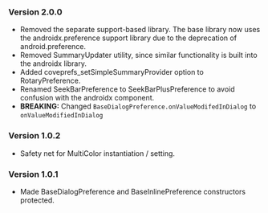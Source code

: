 ### Version 2.0.0
 * Removed the separate support-based library. The base library now uses the androidx.preference support library due to the deprecation of android.preference.
 * Removed SummaryUpdater utility, since similar functionality is built into the androidx library.
 * Added coveprefs_setSimpleSummaryProvider option to RotaryPreference.
 * Renamed SeekBarPreference to SeekBarPlusPreference to avoid confusion with the androidx component.
 * **BREAKING:** Changed `BaseDialogPreference.onValueModifedInDialog` to `onValueModifiedInDialog`

### Version 1.0.2
 * Safety net for MultiColor instantiation / setting.
 
### Version 1.0.1
  * Made BaseDialogPreference and BaseInlinePreference constructors protected.